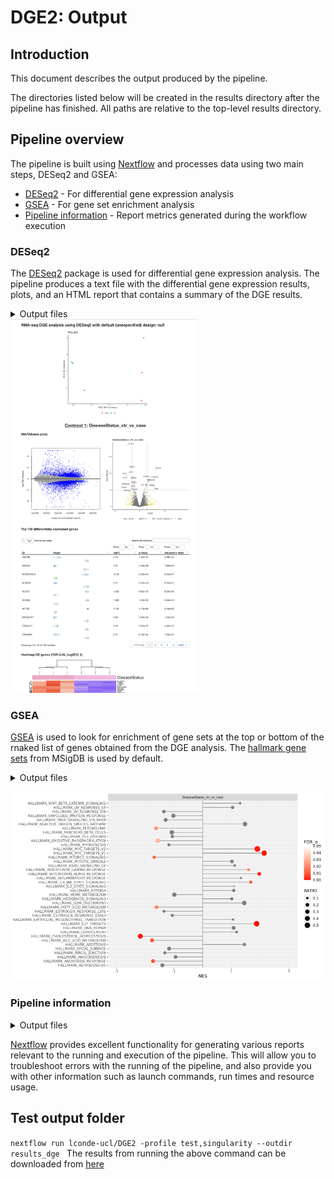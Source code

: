 # DGE2: Output

## Introduction

This document describes the output produced by the pipeline.

The directories listed below will be created in the results directory after the pipeline has finished. All paths are relative to the top-level results directory.

<!-- TODO nf-core: Write this documentation describing your workflow's output -->

## Pipeline overview

The pipeline is built using [Nextflow](https://www.nextflow.io/) and processes data using two main steps, DESeq2 and GSEA:

- [DESeq2](#deseq2) - For differential gene expression analysis
- [GSEA](#gsea) - For gene set enrichment analysis
- [Pipeline information](#pipeline-information) - Report metrics generated during the workflow execution

### DESeq2

The [DESeq2](https://bioconductor.org/packages/release/bioc/html/DESeq2.html) package is used for differential gene expression analysis. The pipeline produces a text file with the differential gene expression results, plots, and an HTML report that contains a summary of the DGE results.

<details markdown="1">
<summary>Output files</summary>

- `DGE2_PlotsAndFiles/`
  - `PCAplot.png`: PCA plot
  - `Condition_treatment_vs_control/`: There will be one "Condition_treatment_vs_control" folder per comparison (e.g. contrast), containing a file and several plots:
    - Condition_treatment_vs_control_VolcanoPlot.png
    - Condition_treatment_vs_control_MAplot.png
    - Condition_treatment_vs_control_heatmap.png
    - Condition_treatment_vs_control_results.txt
- `DGE2_report/`
  - `DGE2.html`: HTML report containing a summary of the DGE results, including the files and plots above
</details>

<img src="images/dge_report.png" alt="DGE" width="300"/>


### GSEA

[GSEA](http://software.broadinstitute.org/gsea/index.jsp) is used to look for enrichment of gene sets at the top or bottom of the rnaked list of genes obtained from the DGE analysis. The [hallmark gene
sets](http://software.broadinstitute.org/gsea/msigdb/collections.jsp) from MSigDB is used by default.

<details markdown="1">
<summary>Output files</summary>

- `GSEA/`
  - `Condition_treatment_vs_control/`: There will be one "Condition_treatment_vs_control" folder per comparison (e.g. contrast), containing a folder with the typical results obtained from running GSEA, as well as a plot that summarizes the results:
    - gsea_results/my_analysis.GseaPreranked.xxxxxxxxxxxxx
    - gsea_plot.png
</details>

![gsea](images/gsea_plot.png)


### Pipeline information

<details markdown="1">
<summary>Output files</summary>

- `pipeline_info/`
  - Reports generated by Nextflow: `execution_report.html`, `execution_timeline.html`, `execution_trace.txt` and `pipeline_dag.dot`/`pipeline_dag.svg`.
  - Reports generated by the pipeline: `pipeline_report.html`, `pipeline_report.txt` and `software_versions.yml`. The `pipeline_report*` files will only be present if the `--email` / `--email_on_fail` parameter's are used when running the pipeline.
  - Reformatted samplesheet files used as input to the pipeline: `samplesheet.valid.csv`.
  - Parameters used by the pipeline run: `params.json`.

</details>

[Nextflow](https://www.nextflow.io/docs/latest/tracing.html) provides excellent functionality for generating various reports relevant to the running and execution of the pipeline. This will allow you to troubleshoot errors with the running of the pipeline, and also provide you with other information such as launch commands, run times and resource usage.


## Test output folder

`nextflow run lconde-ucl/DGE2 -profile test,singularity --outdir results_dge
`
The results from running the above command can be downloaded from [here](https://downgit.evecalm.com/#/home?url=https://github.com/lconde-ucl/DGE2/tree/master/assets/test_datasets/results_dge)






